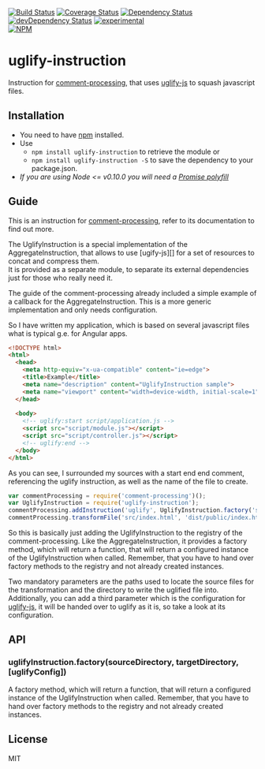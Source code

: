 [![Build Status][buildstatus-img]][buildstatus-url] [![Coverage Status][coverage-img]][coverage-url] [![Dependency Status][dependency-img]][dependency-url] [![devDependency Status][devDependency-img]][devDependency-url] [![experimental][experimental-img]][stability-url]  
[![NPM][nodei-img]][nodei-url]

# uglify-instruction
Instruction for [comment-processing][], that uses [uglify-js][] to squash javascript files.

## Installation

* You need to have [npm][npm] installed.  
* Use 
    * `npm install uglify-instruction` to retrieve the module or 
    * `npm install uglify-instruction -S` to save the dependency to your package.json.
* *If you are using Node <= v0.10.0 you will need a [Promise polyfill][es6-promise]*

## Guide

This is an instruction for [comment-processing][], refer to its documentation to find out more.

The UglifyInstruction is a special implementation of the AggregateInstruction, that allows to use [ugify-js][] for a set
of resources to concat and compress them.  
It is provided as a separate module, to separate its external dependencies just for those who really need it.

The guide of the comment-processing already included a simple example of a callback for the AggregateInstruction. This
is a more generic implementation and only needs configuration.

So I have written my application, which is based on several javascript files what is typical g.e. for Angular apps.

```html
<!DOCTYPE html>
<html>
  <head>
    <meta http-equiv="x-ua-compatible" content="ie=edge">
    <title>Example</title>
    <meta name="description" content="UglifyInstruction sample">
    <meta name="viewport" content="width=device-width, initial-scale=1">
  </head>
  
  <body>
    <!-- uglify:start script/application.js -->
    <script src="script/module.js"></script>
    <script src="script/controller.js"></script>
    <!-- uglify:end -->
  </body>
</html>
```

As you can see, I surrounded my sources with a start end end comment, referencing the uglify instruction, as well as 
the name of the file to create.

```javascript
var commentProcessing = require('comment-processing')();
var UglifyInstruction = require('uglify-instruction');
commentProcessing.addInstruction('uglify', UglifyInstruction.factory('src', 'dist/public'));
commentProcessing.transformFile('src/index.html', 'dist/public/index.html');
```

So this is basically just adding the UglifyInstruction to the registry of the comment-processing. Like the 
AggregateInstruction, it provides a factory method, which will return a function, that will return a configured instance
of the UglifyInstruction when called. Remember, that you have to hand over factory methods to the registry and not
already created instances.

Two mandatory parameters are the paths used to locate the source files for the transformation and the directory to write the uglified
file into.
Additionally, you can add a third parameter which is the configuration for [uglify-js][], it will be handed over to
uglify as it is, so take a look at its configuration.

## API

### uglifyInstruction.factory(sourceDirectory, targetDirectory, [uglifyConfig])

A factory method, which will return a function, that will return a configured instance of the UglifyInstruction when
called. Remember, that you have to hand over factory methods to the registry and not already created instances.

## License

MIT

[npm]:http://npmjs.org/
[comment-processing]: https://www.npmjs.com/package/comment-processing
[uglify-js]: https://www.npmjs.com/package/uglify-js
[es6-promise]: https://www.npmjs.com/package/es6-promise

[buildstatus-img]: https://travis-ci.org/pmentz/uglify-instruction.svg?branch=master
[buildstatus-url]: https://travis-ci.org/pmentz/uglify-instruction
[coverage-img]: https://coveralls.io/repos/pmentz/uglify-instruction/badge.svg?service=github&branch=master
[coverage-url]: https://coveralls.io/github/pmentz/uglify-instruction?branch=master
[dependency-img]: https://david-dm.org/pmentz/uglify-instruction.svg
[dependency-url]: https://david-dm.org/pmentz/uglify-instruction
[devDependency-img]: https://david-dm.org/pmentz/uglify-instruction/dev-status.svg
[devDependency-url]: https://david-dm.org/pmentz/uglify-instruction#info=devDependencies
[experimental-img]: https://img.shields.io/badge/stability-1%20--%20experimental-orange.svg?style=flat-round
[stability-url]: https://iojs.org/api/documentation.html#documentation_stability_index
[nodei-img]: https://nodei.co/npm/uglify-instruction.png?compact=true
[nodei-url]: https://nodei.co/npm/uglify-instruction/
